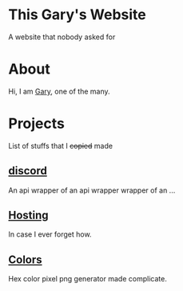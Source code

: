 # This Gary's Website

A website that nobody asked for

# About

Hi, I am [Gary](https://thisgary.github.io/thisgary), one of the many.

# Projects

List of stuffs that I ~~copied~~ made

## [discord](discord)

An api wrapper of an api wrapper wrapper of an ...

## [Hosting](hosting)

In case I ever forget how.

## [Colors](colors)

Hex color pixel png generator made complicate.
